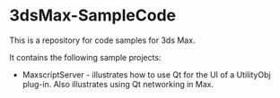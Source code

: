 # 3dsMax-SampleCode

This is a repository for code samples for 3ds Max.

It contains the following sample projects:
* MaxscriptServer - illustrates how to use Qt for the UI of a UtilityObj plug-in.  Also illustrates
  using Qt networking in Max.